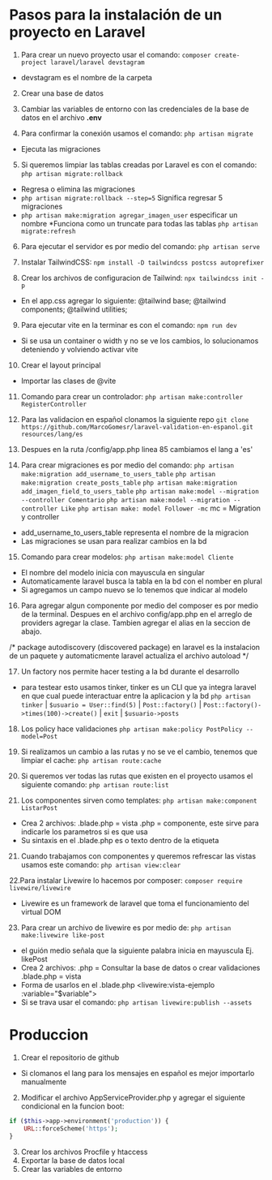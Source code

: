 # Pasos para la instalación de un proyecto en Laravel

1. Para crear un nuevo proyecto usar el comando: `composer create-project laravel/laravel devstagram`
* devstagram es el nombre de la carpeta

2. Crear una base de datos

3. Cambiar las variables de entorno con las credenciales de la base de datos en el archivo **.env**

4. Para confirmar la conexión usamos el comando: `php artisan migrate`
* Ejecuta las migraciones

5. Si queremos limpiar las tablas creadas por Laravel es con el comando: `php artisan migrate:rollback`
* Regresa o elimina las migraciones
* `php artisan migrate:rollback --step=5` Significa regresar 5 migraciones
* `php artisan make:migration agregar_imagen_user` especificar un nombre
*Funciona como un truncate para todas las tablas `php artisan migrate:refresh`

6. Para ejecutar el servidor es por medio del comando: `php artisan serve`

7. Instalar TailwindCSS: `npm install -D tailwindcss postcss autoprefixer`

8. Crear los archivos de configuracion de Tailwind: `npx tailwindcss init -p`
* En el app.css agregar lo siguiente:
    @tailwind base;
    @tailwind components;
    @tailwind utilities;

9. Para ejecutar vite en la terminar es con el comando: `npm run dev`
* Si se usa un container o width y no se ve los cambios, lo solucionamos deteniendo y volviendo activar vite

10. Crear el layout principal
* Importar las clases de @vite

11. Comando para crear un controlador: `php artisan make:controller RegisterController`

12. Para las validacion en español clonamos la siguiente repo `git clone https://github.com/MarcoGomesr/laravel-validation-en-espanol.git resources/lang/es`

13. Despues en la ruta /config/app.php linea 85 cambiamos el lang a 'es'

14. Para crear migraciones es por medio del comando: `php artisan make:migration add_username_to_users_table`
`php artisan make:migration create_posts_table`
`php artisan make:migration add_imagen_field_to_users_table`
`php artisan make:model --migration --controller Comentario`
`php artisan make:model --migration --controller Like`
`php artisan make: model Follower -mc` mc = Migration y controller
* add_username_to_users_table representa el nombre de la migracion
* Las migraciones se usan para realizar cambios en la bd

15. Comando para crear modelos: `php artisan make:model Cliente`
* El nombre del modelo inicia con mayuscula en singular
* Automaticamente laravel busca la tabla en la bd con el nomber en plural
* Si agregamos un campo nuevo se lo tenemos que indicar al modelo

16. Para agregar algun componente por medio del composer es por medio de la terminal. Despues en el archivo config/app.php en el arreglo de providers agregar la clase. Tambien agregar el alias en la seccion de abajo.

/* package autodiscovery (discovered package) en laravel es la instalacion de un paquete y automaticmente laravel actualiza el archivo autoload */

17. Un factory nos permite hacer testing a la bd durante el desarrollo
* para testear esto usamos tinker, tinker es un CLI que ya integra laravel en que cual puede interactuar entre la aplicacion y la bd
`php artisan tinker` | `$usuario = User::find(5)` | `Post::factory()` | `Post::factory()->times(100)->create()` | `exit` | `$usuario->posts`

18. Los policy hace validaciones
`php artisan make:policy PostPolicy --model=Post`

18. Si realizamos un cambio a las rutas y no se ve el cambio, tenemos que limpiar el cache: `php artisan route:cache`

19. Si queremos ver todas las rutas que existen en el proyecto usamos el siguiente comando: `php artisan route:list`

20. Los componentes sirven como templates: `php artisan make:component ListarPost`
* Crea 2 archivos: 
    .blade.php = vista
    .php = componente, este sirve para indicarle los parametros si es que usa
* Su sintaxis en el .blade.php es <x-ejemplo/> o <x-ejemplo> texto dentro de la etiqueta </x-ejemplo>

21. Cuando trabajamos con componentes y queremos refrescar las vistas usamos este comando: `php artisan view:clear`

22.Para instalar Livewire lo hacemos por composer: `composer require livewire/livewire`
* Livewire es un framework de laravel que toma el funcionamiento del virtual DOM

23. Para crear un archivo de livewire es por medio de: `php artisan make:livewire like-post`
* el guión medio señala que la siguiente palabra inicia en mayuscula Ej. likePost
* Crea 2 archivos:
    .php = Consultar la base de datos o crear validaciones
    .blade.php = vista
* Forma de usarlos en el .blade.php <livewire:vista-ejemplo :variable="$variable">
* Si se trava usar el comando: `php artisan livewire:publish --assets`

# Produccion
1. Crear el repositorio de github
* Si clomanos el lang para los mensajes en español es mejor importarlo manualmente
2. Modificar el archivo AppServiceProvider.php y agregar el siguiente condicional en la funcion boot:
```php
if ($this->app->environment('production')) {
    URL::forceScheme('https');
}
```
3. Crear los archivos Procfile y htaccess
4. Exportar la base de datos local
5. Crear las variables de entorno